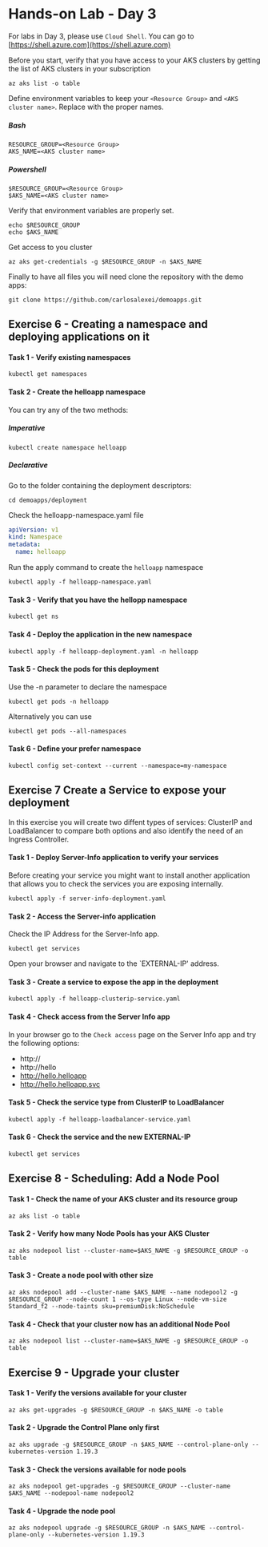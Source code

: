 # Hands-on Lab - Day 3 

For labs in Day 3, please use `Cloud Shell`. You can go to [https://shell.azure.com](https://shell.azure.com)


Before you start, verify that you have access to your AKS clusters by getting the list of AKS clusters in your subscription

```
az aks list -o table
```

Define environment variables to keep your `<Resource Group>` and `<AKS cluster name>`. Replace with the proper names. 

##### Bash
```
RESOURCE_GROUP=<Resource Group>
AKS_NAME=<AKS cluster name>
```

##### Powershell
```
$RESOURCE_GROUP=<Resource Group>
$AKS_NAME=<AKS cluster name>
```

Verify that environment variables are properly set.
```
echo $RESOURCE_GROUP
echo $AKS_NAME
```

Get access to you cluster
```
az aks get-credentials -g $RESOURCE_GROUP -n $AKS_NAME
```

Finally to have all files you will need clone the repository with the demo apps:
```
git clone https://github.com/carlosalexei/demoapps.git
```


## Exercise 6 - Creating a namespace and deploying applications on it

#### Task 1 - Verify existing namespaces
```
kubectl get namespaces
```

#### Task 2 - Create the helloapp namespace

You can try any of the two methods:

##### Imperative
```
kubectl create namespace helloapp
```

##### Declarative
Go to the folder containing the deployment descriptors:
```
cd demoapps/deployment
```
Check the helloapp-namespace.yaml file
```YAML
apiVersion: v1
kind: Namespace
metadata:
  name: helloapp
```
Run the apply command to create the `helloapp` namespace
``` 
kubectl apply -f helloapp-namespace.yaml
```

#### Task 3 - Verify that you have the hellopp namespace
``` 
kubectl get ns
```

#### Task 4 - Deploy the application in the new namespace
``` 
kubectl apply -f helloapp-deployment.yaml -n helloapp
```
#### Task 5 - Check the pods for this deployment
Use the -n parameter to declare the namespace
``` 
kubectl get pods -n helloapp
``` 
Alternatively you can use
``` 
kubectl get pods --all-namespaces
``` 
#### Task 6 - Define your prefer namespace
``` 
kubectl config set-context --current --namespace=my-namespace
``` 

## Exercise 7 Create a Service to expose your deployment
In this exercise you will create two diffent types of services: ClusterIP and LoadBalancer to compare both options and also identify the need of an Ingress Controller.


#### Task 1 - Deploy Server-Info application to verify your services
Before creating your service you might want to install another application that allows you to check the services you are exposing internally. 
``` 
kubectl apply -f server-info-deployment.yaml 
```

#### Task 2 - Access the Server-info application
Check the IP Address for the Server-Info app.  
``` 
kubectl get services 
```
Open your browser and navigate to the `EXTERNAL-IP' address.


#### Task 3 - Create a service to expose the app in the deployment
``` 
kubectl apply -f helloapp-clusterip-service.yaml
```

#### Task 4 - Check access from the Server Info app
In your browser go to the `Check access` page on the Server Info app and try the following options:
* http://<cluster-ip address>
* http://hello
* http://hello.helloapp
* http://hello.helloapp.svc

#### Task 5 - Check the service type from ClusterIP to LoadBalancer
```
kubectl apply -f helloapp-loadbalancer-service.yaml
```

#### Task 6 - Check the service and the new EXTERNAL-IP
```
kubectl get services
```


## Exercise 8 - Scheduling: Add a Node Pool


#### Task 1 - Check the name of your AKS cluster and its resource group

```
az aks list -o table
```


#### Task 2 - Verify how many Node Pools has your AKS Cluster

```
az aks nodepool list --cluster-name=$AKS_NAME -g $RESOURCE_GROUP -o table
```


#### Task 3 - Create a node pool with other size


```
az aks nodepool add --cluster-name $AKS_NAME --name nodepool2 -g $RESOURCE_GROUP --node-count 1 --os-type Linux --node-vm-size Standard_f2 --node-taints sku=premiumDisk:NoSchedule
```

#### Task 4 - Check that your cluster now has an additional Node Pool 
```
az aks nodepool list --cluster-name=$AKS_NAME -g $RESOURCE_GROUP -o table
```


## Exercise 9 - Upgrade your cluster

#### Task 1 - Verify the versions available for your cluster  
```
az aks get-upgrades -g $RESOURCE_GROUP -n $AKS_NAME -o table
```

#### Task 2 - Upgrade the Control Plane only first  
```
az aks upgrade -g $RESOURCE_GROUP -n $AKS_NAME --control-plane-only --kubernetes-version 1.19.3
```

#### Task 3 - Check the versions available for node pools
```
az aks nodepool get-upgrades -g $RESOURCE_GROUP --cluster-name $AKS_NAME --nodepool-name nodepool2
```

#### Task 4 - Upgrade the node pool
```
az aks nodepool upgrade -g $RESOURCE_GROUP -n $AKS_NAME --control-plane-only --kubernetes-version 1.19.3
```

